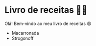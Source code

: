 # Livro de receitas :woman_cook:

Olá! Bem-vindo ao meu livro de receitas :smile:

- Macarronada
- Strogonoff